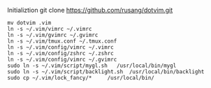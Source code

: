 Initializtion
    git clone https://github.com/rusang/dotvim.git

    mv dotvim .vim
    ln -s ~/.vim/vimrc ~/.vimrc
    ln -s ~/.vim/gvimrc ~/.gvimrc
    ln -s ~/.vim/tmux.conf ~/.tmux.conf
    ln -s ~/.vim/config/vimrc ~/.vimrc
    ln -s ~/.vim/config/zshrc ~/.zshrc
    ln -s ~/.vim/config/vimrc ~/.gvimrc
    sudo ln -s ~/.vim/script/mygl.sh   /usr/local/bin/mygl
    sudo ln -s ~/.vim/script/backlight.sh  /usr/local/bin/backlight
    sudo cp ~/.vim/lock_fancy/*     /usr/local/bin/
